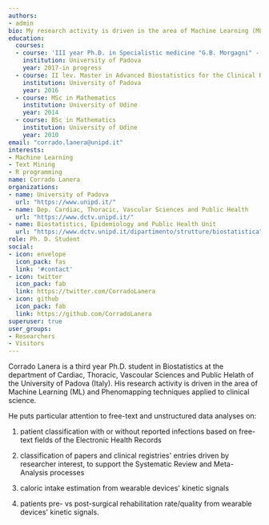 ```yaml
---
authors:
- admin
bio: My research activity is driven in the area of Machine Learning (ML) and Phenomapping techniques applied to clinical science.
education:
  courses:
  - course: 'III year Ph.D. in Specialistic medicine "G.B. Morgagni" - Biostatistics'
    institution: University of Padova
    year: 2017-in progress
  - course: II lev. Master in Advanced Biostatistics for the Clinical Research
    institution: University of Padova
    year: 2016
  - course: MSc in Mathematics
    institution: University of Udine
    year: 2014
  - course: BSc in Mathematics
    institution: University of Udine
    year: 2010
email: "corrado.lanera@unipd.it"
interests:
- Machine Learning
- Text Mining
- R programming
name: Corrado Lanera
organizations:
- name: University of Padova
  url: "https://www.unipd.it/"
- name: Dep. Cardiac, Thoracic, Vascular Sciences and Public Health
  url: "https://www.dctv.unipd.it/"
- name: Biostatistics, Epidemiology and Public Health Unit
  url: "https://www.dctv.unipd.it/dipartimento/strutture/biostatistica"
role: Ph. D. Student
social:
- icon: envelope
  icon_pack: fas
  link: '#contact'
- icon: twitter
  icon_pack: fab
  link: https://twitter.com/CorradoLanera
- icon: github
  icon_pack: fab
  link: https://github.com/CorradoLanera
superuser: true
user_groups:
- Researchers
- Visitors
---
```


Corrado Lanera is a third year Ph.D. student in Biostatistics at the
department of Cardiac, Thoracic, Vascoular Sciences and Public Helath of
the University of Padova (Italy). His research activity is driven in the
area of Machine Learning (ML) and Phenomapping techniques applied to
clinical science.

He puts particular attention to free-text and unstructured data analyses
on:

  1) patient classification with or without reported infections based on
     free-text fields of the Electronic Health Records
    
  2) classification of papers and clinical registries' entries driven by
     researcher interest, to support the Systematic Review and
     Meta-Analysis processes
  
  3) caloric intake estimation from wearable devices' kinetic signals
     
  4) patients pre- vs post-surgical rehabilitation rate/quality from
     wearable devices' kinetic signals.
